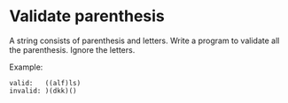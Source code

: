 # Validate parenthesis

A string consists of parenthesis and letters. Write a program to validate all the parenthesis. Ignore the letters.

Example:

```
valid:   ((alf)ls)
invalid: )(dkk)()
```
